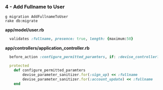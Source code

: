 ### 4 - Add Fullname to User

    g migration AddFullnameToUser
    rake db:migrate

**app/model/user.rb**

```ruby
  validates :fullname, presence: true, length: {maximum:50}
```

**app/controllers/application_controller.rb**

```ruby
  before_action :configure_permitted_paramters, if: :devise_controller?

  protected
  	def configure_permitted_paramters
  		devise_parameter_sanitizer.for(:sign_up) << :fullname
  		devise_parameter_sanitizer.for(:account_update) << :fullname
  	end
```
